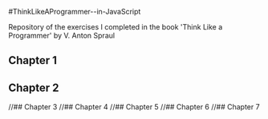 #ThinkLikeAProgrammer--in-JavaScript 

Repository of the exercises I completed in the book 'Think Like a Programmer' by V. Anton Spraul

## Chapter 1



## Chapter 2

//## Chapter 3
//## Chapter 4
//## Chapter 5
//## Chapter 6
//## Chapter 7

